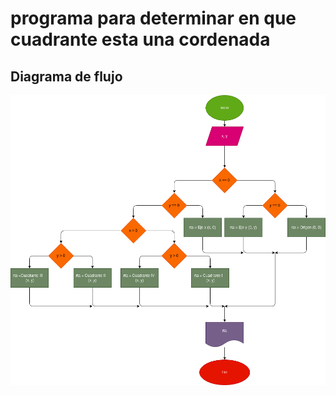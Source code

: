 # programa para determinar en que cuadrante esta una cordenada

## Diagrama de flujo


![Diagrama de flujo](diagrama.png "Diagrama de flujo")

